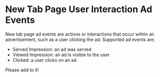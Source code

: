# New Tab Page User Interaction Ad Events

New tab page ad events are actions or interactions that occur within an advertisement, such as a user clicking the ad. Supported ad events are:

- Served Impression: an ad was served
- Viewed Impression: an ad is visible to the user
- Clicked: a user clicks on an ad


Please add to it!
